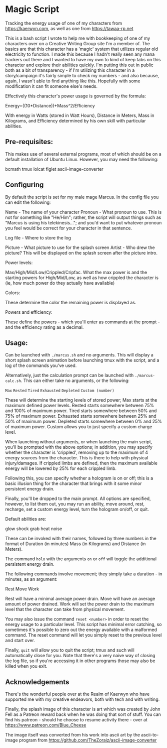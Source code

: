 # Magic Script
Tracking the energy usage of one of my characters from https://kaerwyn.com, as well as one from https://tawaa-rp.net

This is a bash script I wrote to help me with bookkeeping of one of my characters over on a Creative Writing Group site I'm a member of.
The basics are that this character has a 'magic' system that utilizes regular old electricity to function.  I made this because I hadn't really seen any mana trackers out there and I wanted to have my own to kind of keep tabs on this character and explore their abilities quickly.  I'm putting this out in public both as a bit of transparency - if I'm utilizing this character in a story/campaign it's fairly simple to check my numbers - and also because, again, I wasn't able to find anything like this.  Hopefully with some modification it can fit someone else's needs.

Effectively this character's power usage is governed by the formula:

Energy=((10*Distance))+Mass^2/Efficiency

With energy in Watts (stored in Watt Hours), Distance in Meters, Mass in Kilograms, and Efficiency determined by his own skill with particular abilities.

## Pre-requisites:  

This makes use of several external programs, most of which should be on a default installation of Ubuntu Linux.  However, you may need the following:

bcmath
tmux
lolcat
figlet
ascii-image-converter

## Configuring

By default the script is set for my male mage Marcus.  In the config file you can edit the following:

Name - The name of your character
Pronoun - What pronoun to use.  This is not for something like "He/Him"; rather, the script will output things such as "Marcus is using his telekinesis..."; and you'd want to put whatever pronoun you feel would be correct for your character in that sentence.

Log file - Where to store the log

Picture - What picture to use for the splash screen
Artist - Who drew the picture?  This will be displayed on the splash screen after the picture intro.

Power levels:

Max/High/Mid/Low/Crippled/Cripfac.  What the max power is and the starting powers for High/Mid/Low, as well as how crippled the character is (ie, how much power do they actually have available)

Colors:

These determine the color the remaining power is displayed as.

Powers and efficiency:

These define the powers - which you'll enter as commands at the prompt - and the efficiency rating as a decimal.

## Usage:

Can be launched with `./marcus.sh` and no arguments.  This will display a short splash screen animation before launching tmux with the script, and a log of the commands you've used.

Alternatively, just the calculation prompt can be launched with `./marcus-calc.sh`.  This can either take no arguments, or the following:

`Max`
`Rested`
`Tired`
`Exhausted`
`Depleted`
`Custom (number)`

These will determine the starting levels of stored power; Max starts at the maximum defined power levels.
Rested starts somewhere between 75% and 100% of maximum power.
Tired starts somewhere between 50% and 75% of maximum power.
Exhausted starts somewhere between 25% and 50% of maximum power.
Depleted starts somewhere between 0% and 25% of maximum power.
Custom allows you to just specify a custom charge level.

When launching without arguments, or when launching the main script, you'll be prompted with the above options; in addition, you may specify whether the character is 'crippled', removing up to the maximum of 4 energy sources from the character.  This is there to help with physical injury/damages.  If crippled limbs are defined, then the maximum available energy will be lowered by 25% for each crippled limb.

Following this, you can specify whether a hologram is on or off; this is a basic illusion thing for the character that brings with it some minor persistent energy drain.

Finally, you'll be dropped to the main prompt.  All options are specified, however, to list them out, you may run an ability, move around, rest, recharge, set a custom energy level, turn the hologram on/off, or quit.

Default abilities are:

glow
shock
grab
heat
noise

These can be invoked with their names, followed by three numbers in the format of Duration (in minutes) Mass (in Kilograms) and Distance (in Meters).

The command `holo` with the arguments `on` or `off` will toggle the additional persistent energy drain.

The following commands involve movement; they simply take a duration - in minutes, as an argument:

Rest
Move
Work

Rest will have a minimal average power drain.
Move will have an average amount of power drained.
Work will set the power drain to the maximum level that the character can take from physical movement.

You may also issue the command `reset <number>` in order to reset the energy usage to a particular level.  This script has minimal error catching, so sometimes it's possible to zero out the energy available with a malformed command.  The reset command will let you simply reset to the previous level and start over.

Finally, `quit` will allow you to quit the script; tmux and such will automatically close for you.  Note that there's a very naive way of closing the log file, so if you're accessing it in other programs those may also be killed when you exit.

## Acknowledgements

There's the wonderful people over at the Realm of Kaerwyn who have supported me with my creative endeavors, both with tech and with writing.

Finally, the splash image of this character is art which was created by John Fell as a Patreon reward back when he was doing that sort of stuff.  You can find his patreon - should he choose to resume activity there - over at https://www.patreon.com/Blue_Cheese

The image itself was converted from his work into ascii art by the ascii-to-image program from https://github.com/TheZoraiz/ascii-image-converter
